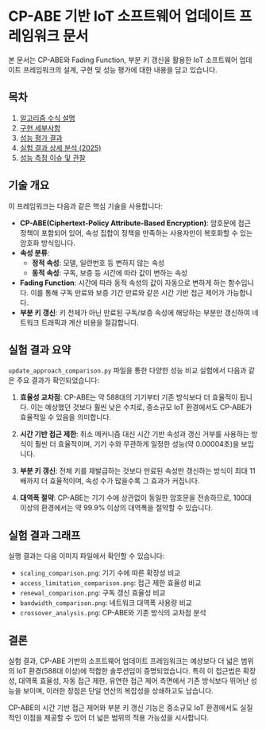 # CP-ABE 기반 IoT 소프트웨어 업데이트 프레임워크 문서

본 문서는 CP-ABE와 Fading Function, 부분 키 갱신을 활용한 IoT 소프트웨어 업데이트 프레임워크의 설계, 구현 및 성능 평가에 대한 내용을 담고 있습니다.

## 목차

1. [알고리즘 수식 설명](algorithm_formulations.md)
2. [구현 세부사항](implementation_details.md)
3. [성능 평가 결과](performance_analysis.md)
4. [실험 결과 상세 분석 (2025)](experiment_analysis_2025.md)
5. [성능 측정 이슈 및 관찰](performance_analysis_notes.md)

## 기술 개요

이 프레임워크는 다음과 같은 핵심 기술을 사용합니다:

- **CP-ABE(Ciphertext-Policy Attribute-Based Encryption)**: 암호문에 접근 정책이 포함되어 있어, 속성 집합이 정책을 만족하는 사용자만이 복호화할 수 있는 암호화 방식입니다.
- **속성 분류**:
  - **정적 속성**: 모델, 일련번호 등 변하지 않는 속성
  - **동적 속성**: 구독, 보증 등 시간에 따라 값이 변하는 속성
- **Fading Function**: 시간에 따라 동적 속성의 값이 자동으로 변하게 하는 함수입니다. 이를 통해 구독 만료와 보증 기간 만료와 같은 시간 기반 접근 제어가 가능합니다.
- **부분 키 갱신**: 키 전체가 아닌 만료된 구독/보증 속성에 해당하는 부분만 갱신하여 네트워크 트래픽과 계산 비용을 절감합니다.

## 실험 결과 요약

`update_approach_comparison.py` 파일을 통한 다양한 성능 비교 실험에서 다음과 같은 주요 결과가 확인되었습니다:

1. **효율성 교차점**: CP-ABE는 약 588대의 기기부터 기존 방식보다 더 효율적이 됩니다. 이는 예상했던 것보다 훨씬 낮은 수치로, 중소규모 IoT 환경에서도 CP-ABE가 효율적일 수 있음을 의미합니다.

2. **시간 기반 접근 제한**: 취소 메커니즘 대신 시간 기반 속성과 갱신 거부를 사용하는 방식이 훨씬 더 효율적이며, 기기 수와 무관하게 일정한 성능(약 0.00004초)을 보입니다.

3. **부분 키 갱신**: 전체 키를 재발급하는 것보다 만료된 속성만 갱신하는 방식이 최대 11배까지 더 효율적이며, 속성 수가 많을수록 그 효과가 커집니다.

4. **대역폭 절약**: CP-ABE는 기기 수에 상관없이 동일한 암호문을 전송하므로, 100대 이상의 환경에서는 약 99.9% 이상의 대역폭을 절약할 수 있습니다.

## 실험 결과 그래프

실행 결과는 다음 이미지 파일에서 확인할 수 있습니다:

- `scaling_comparison.png`: 기기 수에 따른 확장성 비교
- `access_limitation_comparison.png`: 접근 제한 효율성 비교 
- `renewal_comparison.png`: 구독 갱신 효율성 비교
- `bandwidth_comparison.png`: 네트워크 대역폭 사용량 비교
- `crossover_analysis.png`: CP-ABE와 기존 방식의 교차점 분석

## 결론

실험 결과, CP-ABE 기반의 소프트웨어 업데이트 프레임워크는 예상보다 더 넓은 범위의 IoT 환경(588대 이상)에 적합한 솔루션임이 증명되었습니다. 특히 이 접근법은 확장성, 대역폭 효율성, 자동 접근 제한, 유연한 접근 제어 측면에서 기존 방식보다 뛰어난 성능을 보이며, 이러한 장점은 단일 연산의 복잡성을 상쇄하고도 남습니다.

CP-ABE의 시간 기반 접근 제어와 부분 키 갱신 기능은 중소규모 IoT 환경에서도 실질적인 이점을 제공할 수 있어 더 넓은 범위의 적용 가능성을 시사합니다.
